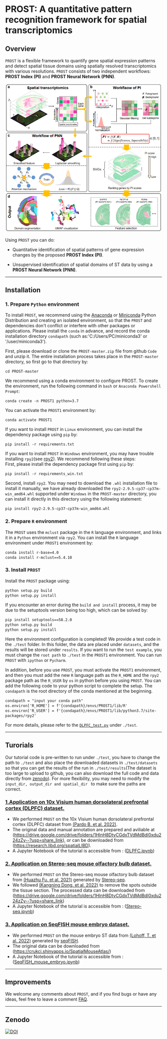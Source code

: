 
# PROST: A quantitative pattern recognition framework for spatial transcriptomics 
## Overview
`PROST` is a flexible framework to quantify gene spatial expression patterns and detect spatial tissue domains using spatially resolved transcriptomics with various resolutions. `PROST` consists of two independent workflows: **PROST Index (PI)** and **PROST Neural Network (PNN)**. 


![figure1](./docs/imgs/figure/figure1.png)

Using `PROST` you can do:
* Quantitative identification of spatial patterns of gene expression changes by the proposed **PROST Index (PI)**.

* Unsupervised identification of spatial domains of ST data by using a **PROST Neural Network (PNN)**. 
---

## Installation
### 1. Prepare `Python` environment
To install `PROST`, we recommend using the [Anaconda](https://anaconda.org/) or [Miniconda](https://docs.conda.io/en/latest/miniconda.html) Python Distribution and creating an isolated environment, so that the `PROST` and dependencies don't conflict or interfere with other packages or applications. Please install the `conda` in advance, and record the conda installation directory `condapath` (such as:'C:/Users/PC/miniconda3' or '/user/miniconda3').

First, please download or clone the `PROST-master.zip` file from github `Code` and unzip it. The entire installation process takes place in the `PROST-master` directory, so first go to that directory by:
   
    cd PROST-master

We recommend using a conda environment to configure PROST. To create the environment, run the following command in `bash` or `Anaconda Powershell Prompt`:

    conda create -n PROST1 python=3.7


You can activate the `PROST1` environment by: 

    conda activate PROST1


If you want to install `PROST` in `Linux` environment, you can install the dependency package using `pip` by:
   
    pip install -r requirements.txt

If you want to install `PROST` in `Windows` environment, you may have trouble installing `rpy2`(see [rpy2](https://pypi.org/project/rpy2/)). We recommend following these steps:  
First, please install the dependency package first using `pip` by:

    pip install -r requirements_win.txt

Second, install `rpy2`. You may need to download the `.whl` installation file to install it manually, we have already downloaded the `rpy2-2.9.5-cp37-cp37m-win_amd64.whl` supported under `Windows` in the `PROST-master` directory, you can install it directly in this directory using the following statement:

    pip install rpy2-2.9.5-cp37-cp37m-win_amd64.whl

### 2. Prepare `R` environment
The `PROST` uses the `mclust` package in the `R` language environment, and links it in a `Python` environment via `rpy2`. You can install the `R` language environment under `PROST1` environment by:

    conda install r-base=4.0
    conda install r-mclust==5.4.10

### 3. Install `PROST`
Install the `PROST` package using:
                                          
    python setup.py build
    python setup.py install
    
If you encounter an error during the `build and install` process, it may be due to the setuptools version being too high, which can be solved by:

    pip install setuptools==58.2.0
    python setup.py build
    python setup.py install

Here the environment configuration is completed! We provide a test code in the `./test` folder. In this folder, the data are placed under `datasets`, and the results will be stored under `results`. If you want to run the `test example`, you must change the `root path` to `./test` in the `PROST1` environment. You can run `PROST` with `ipython` or `Pycharm`.

In addition, before you use `PROST`, you must activate the `PROST1` environment, and then you must add the new `R` language path as the `R_HOME` and the `rpy2` package path as the `R_USER` by `os` in python before you using `PROST`. You can add the following code to your python script to complete the setup. The `condapath` is the root directory of the conda mentioned at the beginning.

    condapath = "input your conda path"  
    os.environ['R_HOME'] = f'{condapath}/envs/PROST1/lib/R'
    os.environ['R_USER'] = f'{condapath}/envs/PROST1/lib/python3.7/site-packages/rpy2'

For more details, please refer to the [`DLPFC_test.py`](./test/DLPFC_test.py) under `./test`. 

---

## Turorials
Our tutorial code is pre-written to run under `./test`, you have to change the path to `./test` and also place the downloaded datasets in `./test/datasets` so that you can get the results of the run in `./test/results`(The dataset is too large to upload to github, you can also download the full code and data directly from [zenodo](https://www.zenodo.org/badge/latestdoi/598575201)). For more flexibility, you may need to modify the `input_dir, output_dir and spatial_dir ` to make sure the paths are correct.

### [1.Application on 10x Visium human dorsolateral prefrontal cortex (DLPFC) dataset.](./docs/tutorials/DLPFC.md "In this vignette, we analyzed tissue section from the human dorsolateral prefrontal cortex (DLPFC) 10x Visium ST dataset, which was manually annotated as the cortical layers and white matter (WM)") 
* We performed `PROST` on the 10x Visium human dorsolateral prefrontal cortex (DLPFC) dataset from [(Pardo B. et al. 2022)](https://doi.org/10.1186/s12864-022-08601-w).
* The original data and manual annotation are prepared and aviliable at (https://drive.google.com/drive/folders/1HlnH8DtyCGdxTVdMdBdI0xdu224zZy--?usp=share_link), or can be downloaded from (https://research.libd.org/spatialLIBD). 
* A Jupyter Notebook of the tutorial is accessible from : ([DLPFC.ipynb](./docs/vignettes/DLPFC.ipynb))

### [2. Application on Stereo-seq mouse olfactory bulb dataset.](./docs/tutorials/Stereo-seq.md "In this vignette, we analysis an ST dataset with cellular resolution (~14 μm in diameter per spot) generated by the Stereo-seq platform from mouse olfactory bulb tissue (add citation) to evaluate the performance of PROST on ST datasets with single-cell resolution.")
* We performed `PROST` on the Stereo-seq mouse olfactory bulb dataset from [(Huazhu Fu. et al. 2021)](https://doi.org/10.1101/2021.06.15.448542) generated by [Stereo-seq](https://doi.org/10.1016/j.cell.2022.04.003).
* We followed [(Kangning Dong. et al. 2022)](https://doi.org/10.1038/s41467-022-29439-6) to remove the spots outside the tissue section. The processed data can be downloaded from (https://drive.google.com/drive/folders/1HlnH8DtyCGdxTVdMdBdI0xdu224zZy--?usp=share_link)
* A Jupyter Notebook of the tutorial is accessible from : ([Stereo-seq.ipynb](./docs/vignettes/Stereo-seq.ipynb))

### [3. Application on SeqFISH mouse embryo dataset.](./docs/tutorials/SeqFISH_mouse_embryo.md "In this vignette, we applied PROST onto a SeqFISH-profiled dataset to evaluate its general applicability.")
* We performed `PROST` on the mouse embryo ST data from [(Lohoff, T. et al. 2022)](https://doi.org/10.1038/s41587-021-01006-2) generated by [seqFISH](https://spatial.caltech.edu/seqfish/).
* The original data can be downloaded from (https://crukci.shinyapps.io/SpatialMouseAtlas/)
* A Jupyter Notebook of the tutorial is accessible from : ([SeqFISH_mouse_embryo.ipynb](./docs/vignettes/SeqFISH_mouse_embryo.ipynb))

---

## Improvements
We welcome any comments about `PROST`, and if you find bugs or have any ideas, feel free to leave a comment [FAQ](https://github.com/Tang-Lab-super/PROST/labels/FAQ).

---

## Zenodo
[![DOI](https://www.zenodo.org/badge/598575201.svg)](https://www.zenodo.org/badge/latestdoi/598575201)
